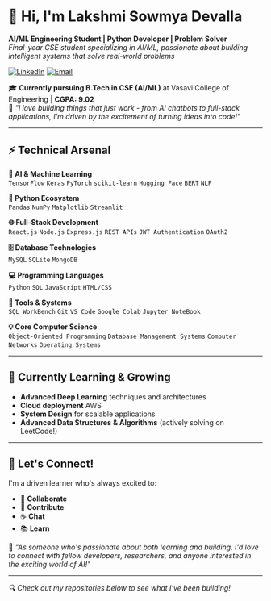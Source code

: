 # 👋 Hi, I'm Lakshmi Sowmya Devalla  
**AI/ML Engineering Student | Python Developer | Problem Solver**  
*Final-year CSE student specializing in AI/ML, passionate about building intelligent systems that solve real-world problems*  

[![LinkedIn](https://img.shields.io/badge/LinkedIn-Let's_Connect-%230A66C2?style=for-the-badge&logo=linkedin)](https://linkedin.com/in/sowmya-devalla)
[![Email](https://img.shields.io/badge/Email-Reach_Out-%23D14836?style=for-the-badge&logo=gmail)](mailto:sowmyadevalla49@gmail.com)

🎓 **Currently pursuing B.Tech in CSE (AI/ML)** at Vasavi College of Engineering | **CGPA: 9.02**  
🌟 *"I love building things that just work - from AI chatbots to full-stack applications, I'm driven by the excitement of turning ideas into code!"*

---

## ⚡ Technical Arsenal    

**🤖 AI & Machine Learning**  
`TensorFlow` `Keras` `PyTorch` `scikit-learn` `Hugging Face` `BERT`  `NLP` 

**🐍 Python Ecosystem**  
`Pandas` `NumPy` `Matplotlib` `Streamlit`  

**🌐 Full-Stack Development**  
`React.js` `Node.js` `Express.js` `REST APIs` `JWT Authentication` `OAuth2`  

**🗄️ Database Technologies**  
`MySQL` `SQLite` `MongoDB` 

**💻 Programming Languages**  
`Python` `SQL` `JavaScript` `HTML/CSS`  

**🔧 Tools & Systems**  
`SQL WorkBench` `Git` `VS Code` `Google Colab`  `Jupyter NoteBook`

**💡 Core Computer Science**  
`Object-Oriented Programming` `Database Management Systems` `Computer Networks` `Operating Systems`  

---

## 🌱 Currently Learning & Growing

- **Advanced Deep Learning** techniques and architectures
- **Cloud deployment** AWS
- **System Design** for scalable applications
- **Advanced Data Structures & Algorithms** (actively solving on LeetCode!)

---

## 💬 Let's Connect!  

I'm a driven learner who's always excited to:  
- 🤝 **Collaborate**     
- 🎯 **Contribute**
- ☕ **Chat**
- 📚 **Learn**

📧 *"As someone who's passionate about both learning and building, I'd love to connect with fellow developers, researchers, and anyone interested in the exciting world of AI!"*

---

*🔍 Check out my repositories below to see what I've been building!*
